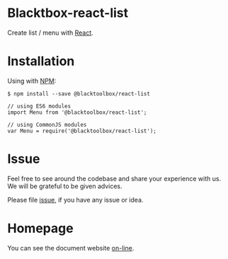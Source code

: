 # Blacktbox-react-list

Create list / menu with [React](https://facebook.github.io/react).

# Installation

Using with [NPM](https://www.npmjs.com/):

    $ npm install --save @blacktoolbox/react-list

    // using ES6 modules
    import Menu from '@blacktoolbox/react-list';

    // using CommonJS modules
    var Menu = require('@blacktoolbox/react-list');

# Issue

Feel free to see around the codebase and share your experience with us. We will be grateful to be given advices. 

Please file [issue](https://github.com/BlackToolBoxLaboratory/react-list/issues), if you have any issue or idea.

# Homepage

You can see the document website [on-line](https://blacktoolboxlaboratory.github.io/react/#/react-list/basic).
